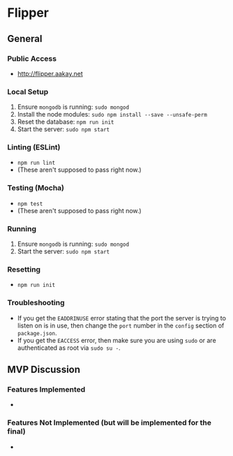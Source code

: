 Flipper
=======

## General

### Public Access
- http://flipper.aakay.net

### Local Setup
1. Ensure `mongodb` is running: `sudo mongod`
2. Install the node modules: `sudo npm install --save --unsafe-perm`
3. Reset the database: `npm run init`
4. Start the server: `sudo npm start`

### Linting (ESLint)
- `npm run lint`
- (These aren't supposed to pass right now.)

### Testing (Mocha)
- `npm test`
- (These aren't supposed to pass right now.)

### Running
1. Ensure `mongodb` is running: `sudo mongod`
2. Start the server: `sudo npm start`

### Resetting
- `npm run init`

### Troubleshooting
- If you get the `EADDRINUSE` error stating that the port the server is trying to listen on is in use, then change the `port` number in the `config` section of `package.json`.
- If you get the `EACCESS` error, then make sure you are using `sudo` or are authenticated as root via `sudo su -`.

## MVP Discussion

### Features Implemented
- 

### Features Not Implemented (but will be implemented for the final)
- 
